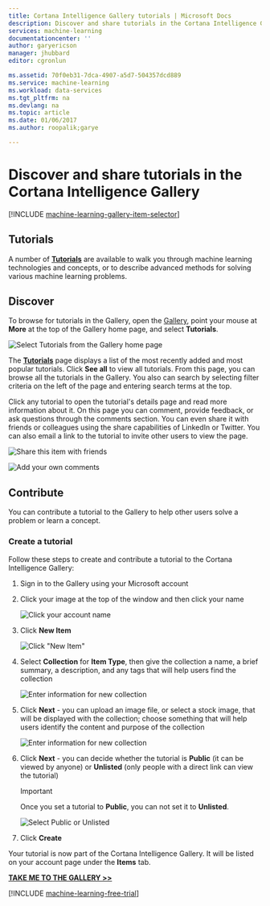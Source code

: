 ```yaml
---
title: Cortana Intelligence Gallery tutorials | Microsoft Docs
description: Discover and share tutorials in the Cortana Intelligence Gallery.
services: machine-learning
documentationcenter: ''
author: garyericson
manager: jhubbard
editor: cgronlun

ms.assetid: 70f0eb31-7dca-4907-a5d7-504357dcd889
ms.service: machine-learning
ms.workload: data-services
ms.tgt_pltfrm: na
ms.devlang: na
ms.topic: article
ms.date: 01/06/2017
ms.author: roopalik;garye

---
```

# Discover and share tutorials in the Cortana Intelligence Gallery
[!INCLUDE [machine-learning-gallery-item-selector](../../includes/machine-learning-gallery-item-selector.md)]

## Tutorials
A number of
**[Tutorials](https://gallery.cortanaintelligence.com/tutorials)**
are available to walk you through machine learning technologies and concepts, or to describe advanced methods for solving various machine learning problems.

## Discover
To browse for tutorials in the Gallery, open the [Gallery](http://gallery.cortanaintelligence.com), point your mouse at **More** at the top of the Gallery home page, and select **Tutorials**.

![Select Tutorials from the Gallery home page](media/machine-learning-gallery-tutorials/select-tutorials-in-gallery.png)

 The
**[Tutorials](https://gallery.cortanaintelligence.com/tutorials)**
 page displays a list of the most recently added and most popular
tutorials.
 Click **See all** to view all
tutorials.
 From this page, you can browse all the
tutorials
 in the Gallery. You also can search by selecting filter criteria on the left of the page and entering search terms at the top.

 Click any
tutorial
 to open the
tutorial's
 details page and read more information about it.
 On this page you can comment, provide feedback, or ask questions through the comments section. You can even share it with friends or colleagues using the share capabilities of LinkedIn or Twitter. You can also email a link to the
tutorial
 to invite other users to view the page.

![Share this item with friends](media/machine-learning-gallery-how-to-use-contribute-publish/share-links.png)

![Add your own comments](media/machine-learning-gallery-how-to-use-contribute-publish/comments.png)

## Contribute
You can contribute a tutorial to the Gallery to help other users solve a problem or learn a concept.

### Create a tutorial
Follow these steps to create and contribute a tutorial to the Cortana Intelligence Gallery:

1. Sign in to the Gallery using your Microsoft account

2. Click your image at the top of the window and then click your name
  
    ![Click your account name](media/machine-learning-gallery-tutorials/click-account-name.png)

3. Click **New Item**
  
    ![Click "New Item"](media/machine-learning-gallery-collections/click-new-item.png)

4. Select **Collection** for **Item Type**, then give the collection a name, a brief summary, a description, and any tags that will help users find the collection
  
    ![Enter information for new collection](media/machine-learning-gallery-tutorials/create-tutorial-page-1.png)
5. Click **Next** - you can upload an image file, or select a stock image, that will be displayed with the collection; choose something that will help users identify the content and purpose of the collection
  
    ![Enter information for new collection](media/machine-learning-gallery-tutorials/create-tutorial-page-2.png)

6. Click **Next** - you can decide whether the tutorial is **Public** (it can be viewed by anyone) or **Unlisted** (only people with a direct link can view the tutorial)
  
    > [!IMPORTANT]
    > Once you set a tutorial to **Public**, you can not set it to **Unlisted**.
    > 
    > 
  
    ![Select Public or Unlisted](media/machine-learning-gallery-tutorials/create-tutorial-page-3.png)

7. Click **Create**

Your tutorial is now part of the Cortana Intelligence Gallery. It will be listed on your account page under the **Items** tab.

**[TAKE ME TO THE GALLERY >>](http://gallery.cortanaintelligence.com)**

[!INCLUDE [machine-learning-free-trial](../../includes/machine-learning-free-trial.md)]

